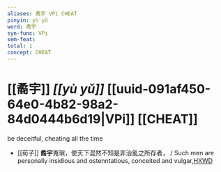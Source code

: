 ```yaml
---
aliases: 矞宇 VPi CHEAT
pinyin: yù yǔ
word: 矞宇
syn-func: VPi
sem-feat: 
total: 1
concept: CHEAT 
---
```

# [[矞宇]] *[[yù yǔ]]*  [[uuid-091af450-64e0-4b82-98a2-84d0444b6d19|VPi]] [[CHEAT]]
be deceitful, cheating all the time
 - [[荀子]] **矞宇**嵬瑣，使天下混然不知是非治亂之所存者，
                     / Such men are personally insidious and ostenntatious, conceited and vulgar,[HXWD](https://hxwd.org/textview.html?location=KR3a0002_tls_006-1a.8)